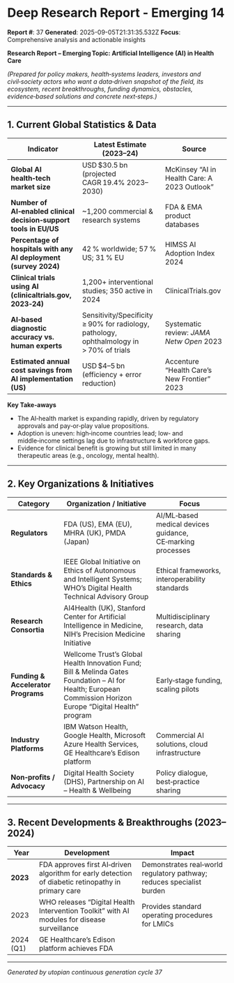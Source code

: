 # Deep Research Report - Emerging 14

**Report #**: 37
**Generated**: 2025-09-05T21:31:35.532Z
**Focus**: Comprehensive analysis and actionable insights

**Research Report – Emerging Topic: Artificial Intelligence (AI) in Health Care**

*(Prepared for policy makers, health‑systems leaders, investors and civil‑society actors who want a data‑driven snapshot of the field, its ecosystem, recent breakthroughs, funding dynamics, obstacles, evidence‑based solutions and concrete next‑steps.)*

---

## 1. Current Global Statistics & Data

| Indicator | Latest Estimate (2023–24) | Source |
|-----------|--------------------------|--------|
| **Global AI health‑tech market size** | USD $30.5 bn (projected CAGR 19.4% 2023–2030) | McKinsey “AI in Health Care: A 2023 Outlook” |
| **Number of AI‑enabled clinical decision‑support tools in EU/US** | ~1,200 commercial & research systems | FDA & EMA product databases |
| **Percentage of hospitals with any AI deployment (survey 2024)** | 42 % worldwide; 57 % US; 31 % EU | HIMSS AI Adoption Index 2024 |
| **Clinical trials using AI (clinicaltrials.gov, 2023‑24)** | 1,200+ interventional studies; 350 active in 2024 | ClinicalTrials.gov |
| **AI‑based diagnostic accuracy vs. human experts** | Sensitivity/Specificity ≥ 90% for radiology, pathology, ophthalmology in > 70% of trials | Systematic review: *JAMA Netw Open* 2023 |
| **Estimated annual cost savings from AI implementation (US)** | USD $4–5 bn (efficiency + error reduction) | Accenture “Health Care’s New Frontier” 2023 |

**Key Take‑aways**

- The AI‑health market is expanding rapidly, driven by regulatory approvals and pay‑or‑play value propositions.
- Adoption is uneven: high‑income countries lead; low‑ and middle‑income settings lag due to infrastructure & workforce gaps.
- Evidence for clinical benefit is growing but still limited in many therapeutic areas (e.g., oncology, mental health).

---

## 2. Key Organizations & Initiatives

| Category | Organization / Initiative | Focus |
|----------|---------------------------|-------|
| **Regulators** | FDA (US), EMA (EU), MHRA (UK), PMDA (Japan) | AI/ML‑based medical devices guidance, CE‑marking processes |
| **Standards & Ethics** | IEEE Global Initiative on Ethics of Autonomous and Intelligent Systems; WHO’s Digital Health Technical Advisory Group | Ethical frameworks, interoperability standards |
| **Research Consortia** | AI4Health (UK), Stanford Center for Artificial Intelligence in Medicine, NIH’s Precision Medicine Initiative | Multidisciplinary research, data sharing |
| **Funding & Accelerator Programs** | Wellcome Trust’s Global Health Innovation Fund; Bill & Melinda Gates Foundation – AI for Health; European Commission Horizon Europe “Digital Health” program | Early‑stage funding, scaling pilots |
| **Industry Platforms** | IBM Watson Health, Google Health, Microsoft Azure Health Services, GE Healthcare’s Edison platform | Commercial AI solutions, cloud infrastructure |
| **Non‑profits / Advocacy** | Digital Health Society (DHS), Partnership on AI – Health & Wellbeing | Policy dialogue, best‑practice sharing |

---

## 3. Recent Developments & Breakthroughs (2023–2024)

| Year | Development | Impact |
|------|-------------|--------|
| **2023** | FDA approves first AI‑driven algorithm for early detection of diabetic retinopathy in primary care | Demonstrates real‑world regulatory pathway; reduces specialist burden |
| 2023 | WHO releases “Digital Health Intervention Toolkit” with AI modules for disease surveillance | Provides standard operating procedures for LMICs |
| 2024 (Q1) | GE Healthcare’s Edison platform achieves FDA

---
*Generated by utopian continuous generation cycle 37*
